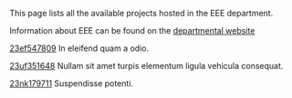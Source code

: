 This page lists all the available projects hosted in the EEE department.

Information about EEE can be found on the [departmental website](www.example.com/dept5)

[23ef547809](/cataloguetest/projects/23ef547809.md) In eleifend quam a odio.

[23uf351648](/cataloguetest/projects/23uf351648.md) Nullam sit amet turpis elementum ligula vehicula consequat.

[23nk179711](/cataloguetest/projects/23nk179711.md) Suspendisse potenti.